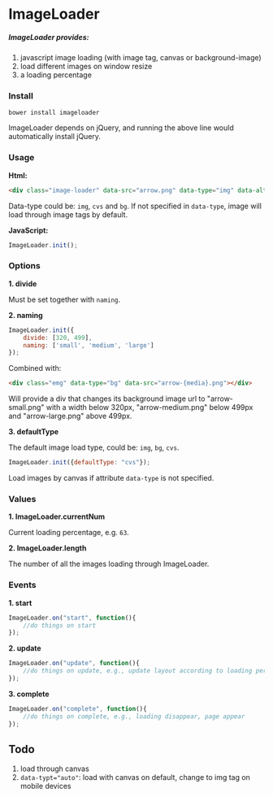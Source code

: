 ImageLoader
====

##### ImageLoader provides:

1. javascript image loading (with image tag, canvas or background-image)
2. load different images on window resize
2. a loading percentage

### Install

```
bower install imageloader
```

ImageLoader depends on jQuery, and running the above line would automatically install jQuery.

### Usage

**Html:**
```html
<div class="image-loader" data-src="arrow.png" data-type="img" data-alt=""></div>
```
Data-type could be: <code>img</code>, <code>cvs</code> and <code>bg</code>. If not specified in <code>data-type</code>, image will load through image tags by default.

**JavaScript:**
```javascript
ImageLoader.init();
```

### Options

**1. divide**

Must be set together with <code>naming</code>.

**2. naming**

```javascript
ImageLoader.init({
	divide: [320, 499],
	naming: ['small', 'medium', 'large']
});
```
Combined with:
```html
<div class="emg" data-type="bg" data-src="arrow-{media}.png"></div>
```
Will provide a div that changes its background image url to "arrow-small.png" with a width below 320px, "arrow-medium.png" below 499px and "arrow-large.png" above 499px.

**3. defaultType**

The default image load type, could be: <code>img</code>, <code>bg</code>, <code>cvs</code>.

```javascript
ImageLoader.init({defaultType: "cvs"});
```
Load images by canvas if attribute <code>data-type</code> is not specified.

### Values

**1. ImageLoader.currentNum**

Current loading percentage, e.g. <code>63</code>.

**2. ImageLoader.length**

The number of all the images loading through ImageLoader.

### Events

**1. start**

```javascript
ImageLoader.on("start", function(){
	//do things on start
});
```

**2. update**

```javascript
ImageLoader.on("update", function(){
	//do things on update, e.g., update layout according to loading percentage
});
```

**3. complete**

```javascript
ImageLoader.on("complete", function(){
	//do things on complete, e.g., loading disappear, page appear
});
```

## Todo

1. load through canvas
2. <code>data-typt="auto"</code>: load with canvas on default, change to img tag on mobile devices


